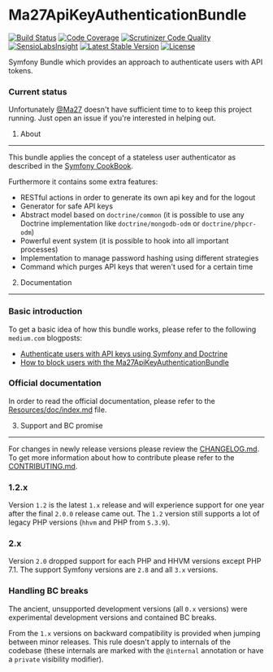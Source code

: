 Ma27ApiKeyAuthenticationBundle
==============================

[![Build Status](https://travis-ci.org/Ma27/Ma27ApiKeyAuthenticationBundle.svg?branch=master)](https://travis-ci.org/Ma27/Ma27ApiKeyAuthenticationBundle)
[![Code Coverage](https://scrutinizer-ci.com/g/Ma27/Ma27ApiKeyAuthenticationBundle/badges/coverage.png?b=master)](https://scrutinizer-ci.com/g/Ma27/Ma27ApiKeyAuthenticationBundle/?branch=master)
[![Scrutinizer Code Quality](https://scrutinizer-ci.com/g/Ma27/Ma27ApiKeyAuthenticationBundle/badges/quality-score.png?b=master)](https://scrutinizer-ci.com/g/Ma27/Ma27ApiKeyAuthenticationBundle/?branch=master)
[![SensioLabsInsight](https://insight.sensiolabs.com/projects/3d8e18e2-06b5-407d-9c6a-47245882d8d8/mini.png)](https://insight.sensiolabs.com/projects/3d8e18e2-06b5-407d-9c6a-47245882d8d8)
[![Latest Stable Version](https://poser.pugx.org/ma27/api-key-authentication-bundle/v/stable)](https://packagist.org/packages/ma27/api-key-authentication-bundle)
[![License](https://poser.pugx.org/ma27/api-key-authentication-bundle/license)](https://packagist.org/packages/ma27/api-key-authentication-bundle)

Symfony Bundle which provides an approach to authenticate users with API tokens.

### Current status

Unfortunately [@Ma27](https://github.com/Ma27/) doesn't have sufficient time to to keep this project running. Just open an issue if you're interested in helping out.

1) About
--------

This bundle applies the concept of a stateless user authenticator as described in the [Symfony CookBook](http://symfony.com/doc/current/cookbook/security/api_key_authentication.html).

Furthermore it contains some extra features:

- RESTful actions in order to generate its own api key and for the logout
- Generator for safe API keys
- Abstract model based on `doctrine/common` (it is possible to use any Doctrine implementation like `doctrine/mongodb-odm` or `doctrine/phpcr-odm`)
- Powerful event system (it is possible to hook into all important processes)
- Implementation to manage password hashing using different strategies
- Command which purges API keys that weren't used for a certain time

2) Documentation
----------------

### Basic introduction

To get a basic idea of how this bundle works, please refer to the following `medium.com` blogposts:

- [Authenticate users with API keys using Symfony and Doctrine](https://medium.com/@_Ma27_/authenticate-users-with-api-keys-using-symfony-and-doctrine-b2270752261a#.it9rtcrq7)
- [How to block users with the Ma27ApiKeyAuthenticationBundle](https://medium.com/@_Ma27_/how-to-block-users-with-the-ma27apikeyauthenticationbundle-5e71dc087b7d#.adfp9rpfn)

### Official documentation

In order to read the official documentation, please refer to the [Resources/doc/index.md](https://github.com/Ma27/Ma27ApiKeyAuthenticationBundle/blob/master/Resources/doc/index.md) file.

3) Support and BC promise
-------------------------

For changes in newly release versions please review the [CHANGELOG.md](https://github.com/Ma27/Ma27ApiKeyAuthenticationBundle/blob/master/CHANGELOG.md).
To get more information about how to contribute please refer to the [CONTRIBUTING.md](https://github.com/Ma27/Ma27ApiKeyAuthenticationBundle/blob/master/.github/CONTRIBUTING.md).

### 1.2.x

Version `1.2` is the latest `1.x` release and will experience support for one year after the final `2.0.0` release came out.
The `1.2` version still supports a lot of legacy PHP versions (`hhvm` and PHP from `5.3.9`).

### 2.x

Version `2.0` dropped support for each PHP and HHVM versions except PHP 7.1.
The support Symfony versions are `2.8` and all `3.x` versions.

### Handling BC breaks

The ancient, unsupported development versions (all `0.x` versions) were experimental development versions and contained BC breaks.

From the `1.x` versions on backward compatibility is provided when jumping between minor releases.
This rule doesn't apply to internals of the codebase (these internals are marked with the `@internal` annotation or have a `private` visibility modifier).
